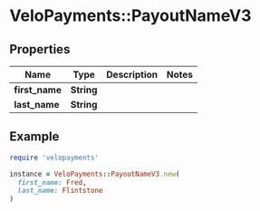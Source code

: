 # VeloPayments::PayoutNameV3

## Properties

| Name | Type | Description | Notes |
| ---- | ---- | ----------- | ----- |
| **first_name** | **String** |  |  |
| **last_name** | **String** |  |  |

## Example

```ruby
require 'velopayments'

instance = VeloPayments::PayoutNameV3.new(
  first_name: Fred,
  last_name: Flintstone
)
```

